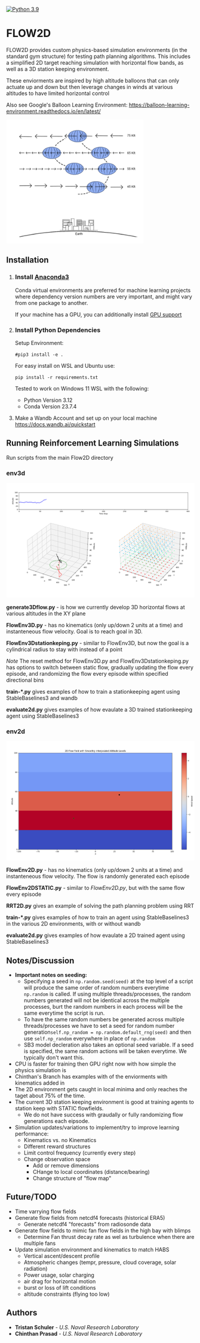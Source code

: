 [![Python 3.9](https://img.shields.io/badge/python-3.12-blue.svg)](https://www.python.org/downloads/release/python-390/)

# FLOW2D

FLOW2D provides custom physics-based simulation environments (in the standard gym structure) for testing path planning algorithms. 
This includes a simplified 2D target reaching simulation with horizontal flow bands, as well as a 3D station keeping environment.  

These enviorments are inspired by high altitude balloons that can only actuate up and down but then leverage changes in winds at various altitudes to
have limited horizontal control

Also see Google's Balloon Learning Environment: https://balloon-learning-environment.readthedocs.io/en/latest/

![alt text](img/station-keeping.png)

## Installation

1. ### Install [Anaconda3](https://www.anaconda.com/download)
    Conda virtual environments are preferred for machine learning projects where dependency version numbers are very important, and might vary from one package to another.

    If your machine has a GPU, you can additionally install [GPU support](https://www.anaconda.com/blog/getting-started-with-gpu-computing-in-anaconda)

2. ### Install Python Dependencies
    Setup Environment:   
    ```
    #pip3 install -e .
    ```

    For easy install on WSL and Ubuntu use:
    ```
    pip install -r requirements.txt
    ```
    
    Tested to work on Windows 11 WSL with the following:
    * Python Version 3.12
    * Conda Version 23.7.4
   
3. Make a Wandb Account and set up on your local machine 
   https://docs.wandb.ai/quickstart
    

## Running Reinforcement Learning Simulations

Run scripts from the main Flow2D directory

### env3d
   ![alt text](img/3D-stationkeeping.png)

   **generate3Dflow.py** - is how we currently develop 3D horizontal flows at various altitudes in the XY plane

   **FlowEnv3D.py** -  has no kinematics (only up/down 2 units at a time) and instanteneous flow velocity. Goal is to reach goal in 3D.

   **FlowEnv3Dstationkeping.py** - similar to FlowEnv3D, but now the goal is a cylindrical radius to stay with instead of a point

   *Note* The reset method for FlowEnv3D.py and FlowEnv3Dstationkeping.py has options to switch between static flow, gradually updating the flow every episode, and randomizing the flow every episode within specified directional bins

   **train-\*.py** gives examples of how to train a stationkeeping agent using StableBaselines3 and wandb

   **evaluate2d.py** gives examples of how evaulate a 3D trained stationkeeping agent using StableBaselines3 
### env2d
   ![alt text](img/2D-Flow.png)
   
   **FlowEnv2D.py** - has no kinematics (only up/down 2 units at a time) and instanteneous flow velocity. The flow is randomly generated each episode
   
   **FlowEnv2DSTATIC.py** - similar to *FlowEnv2D.py*, but with the same flow every episode
   
   **RRT2D.py** gives an example of solving the path planning problem using RRT
   
   **train-\*.py** gives examples of how to train an agent using StableBaselines3 in the various 2D environments, with or without wandb

   **evaluate2d.py** gives examples of how evaulate a 2D trained agent using StableBaselines3 

## Notes/Discussion
   * **Important notes on seeding:**
        * Specifying a seed in ```np.random.seed(seed)``` at the top level of a script will produce the same order of random numbers everytime
          ```np.random``` is called. If using multiple threads/processes,  the random numbers generated will not be identical across the multiple processes, 
          burt the random numbers in each process will be the same everytime the script is run.
        * To have the same random numbers be generated across multiple threads/processes we have to set a seed for random 
          number generation```self.np_random = np.random.default_rng(seed)``` and then use ```self.np_random``` everywhere in place of ```np.random```
        * SB3 model decleration also takes an optional seed variable.  If a seed is specified,  the same random actions will be taken everytime. We typically don't want this.   
   * CPU is faster for training then GPU right now with how simple the physics simulation is  
   * Chinthan's Branch has examples with of the enviorments with kinematics added in
   * The 2D environment gets caught in local minima and only reaches the taget about 75% of the time. 
   * The current 3D station keeping environment is good at training agents to station keep with STATIC flowfields.  
      * We do not have success with graudally or fully randomizing flow generations each eipsode.
   * Simulation updates/variations to implement/try to improve learning performance:
      * Kinematics vs. no Kinematics
      * Different reward structures
      * Limit control frequency  (currently every step)
      * Change observation space
        * Add or remove dimensions
        * CHange to local coordinates (distance/bearing)
        * Change structure of "flow map"
    
## Future/TODO
   * Time varrying flow fields
   * Generate flow fields from netcdf4 forecasts (historical ERA5)
        * Generate netcdf4 "forecasts" from radiosonde data
   * Generate flow fields to mimic fan flow fields in the high bay with blimps
        * Determine Fan thrust decay rate as wel as turbulence when there are multiple fans 
   * Update simulation environment and kinematics to match HABS
        * Vertical ascent/descent profile
        * Atmospheric changes (tempr, pressure, cloud coverage, solar radiation)  
        * Power usage, solar charging 
        * air drag for horizontal motion
        * burst or loss of lift conditions
        * altitude constraints (flying too low)

## Authors
* **Tristan Schuler** - *U.S. Naval Research Laboratory*
* **Chinthan Prasad** - *U.S. Naval Research Laboratory*